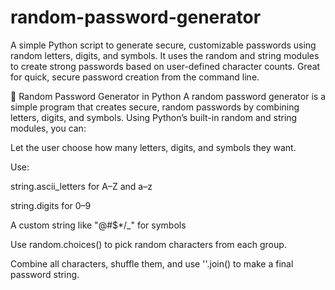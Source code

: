 # random-password-generator
A simple Python script to generate secure, customizable passwords using random letters, digits, and symbols. It uses the random and string modules to create strong passwords based on user-defined character counts. Great for quick, secure password creation from the command line.

🔐 Random Password Generator in Python
A random password generator is a simple program that creates secure, random passwords by combining letters, digits, and symbols. Using Python’s built-in random and string modules, you can:

Let the user choose how many letters, digits, and symbols they want.

Use:

string.ascii_letters for A–Z and a–z

string.digits for 0–9

A custom string like "@#$*/_" for symbols

Use random.choices() to pick random characters from each group.

Combine all characters, shuffle them, and use ''.join() to make a final password string.
